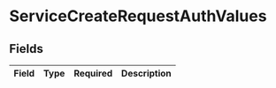 # ServiceCreateRequestAuthValues


## Fields

| Field       | Type        | Required    | Description |
| ----------- | ----------- | ----------- | ----------- |